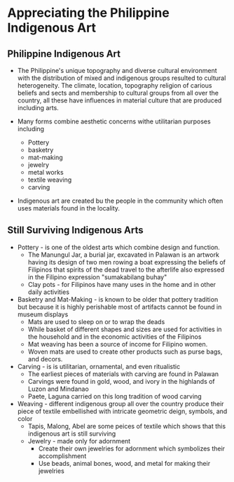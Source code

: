 # Appreciating the Philippine Indigenous Art

## Philippine Indigenous Art

- The Philippine's unique topography and diverse cultural environment with the distribution of mixed and indigenous groups resulted to cultural heterogeneity. The climate, location, topography religion of carious beliefs and sects and membership to cultural groups from all over the country, all these have influences in material culture that are produced including arts.
 
- Many forms combine aesthetic concerns withe utilitarian purposes including
  - Pottery
  - basketry
  - mat-making
  - jewelry
  - metal works
  - textile weaving
  - carving
  
 - Indigenous art are created bu the people in the community which often uses materials found in the locality. 

## Still Surviving Indigenous Arts
- Pottery - is one of the oldest arts which combine design and function.
  - The Manungul Jar, a burial jar, excavated in Palawan is an artwork having its design of two men rowing a boat expressing the beliefs of Filipinos that spirits of the dead travel to the afterlife also expressed in the Filipino expression "sumakabilang buhay"
  - Clay pots - for Filipinos have many uses in the home and in other daily activities
- Basketry and Mat-Making - is known to be older that pottery tradition but because it is highly perishable most of artifacts cannot be found in museum displays
  - Mats are used to sleep on or to wrap the deads
  - While basket of different shapes and sizes are used for activities in the household and in the economic activities of the Filipinos
  - Mat weaving has been a source of income for Filipino women.
  - Woven mats are used to create other products such as purse bags, and decors.
- Carving - is is utilitarian, ornamental, and even ritualistic 
  - The earliest pieces of materials with carving are found in Palawan
  - Carvings were found in gold, wood, and ivory in the highlands of Luzon and Mindanao
  - Paete, Laguna carried on this long tradition of wood carving
- Weaving - different indigenous group all over the country produce their piece of textile embellished with intricate geometric deign, symbols, and color
  - Tapis, Malong, Abel are some peices of textile which shows that this indigenous art is still surviving
  - Jewelry - made only for adornment
    - Create their own jewelries for adornment which symbolizes their accomplishment
    - Use beads, animal bones, wood, and metal for making their jewelries

